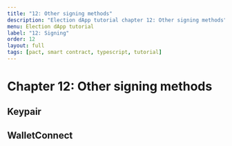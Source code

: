 ```yaml
---
title: "12: Other signing methods"
description: "Election dApp tutorial chapter 12: Other signing methods"
menu: Election dApp tutorial
label: "12: Signing"
order: 12
layout: full
tags: [pact, smart contract, typescript, tutorial]
---
```


# Chapter 12: Other signing methods

## Keypair

## WalletConnect
